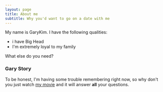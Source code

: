 ```yaml
---
layout: page
title: About me
subtitle: Why you'd want to go on a date with me
---
```


My name is GaryKim. I have the following qualities:

- i have Big Head
- I'm extremely loyal to my family

What else do you need?

### Gary Story

To be honest, I'm having some trouble remembering right now, so why don't you just watch [my movie](https://en.wikipedia.org/wiki/The_Princess_Bride_%28film%29) and it will answer **all** your questions.
